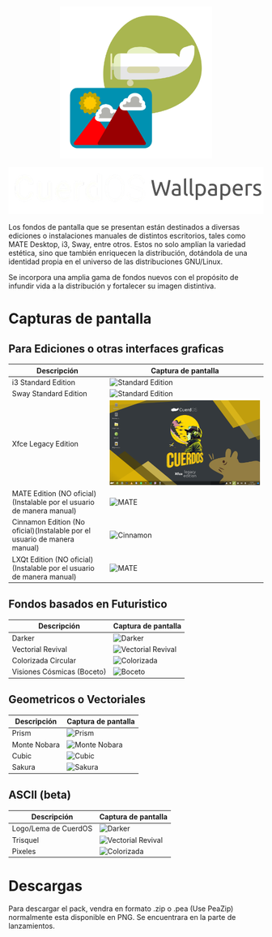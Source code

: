 <!-- Logo -->
<p align="center">
  <img src="/cuerd-md/cuerdos-wall.png" alt="Logo" width="300" height="300">
</p>

<p align="center">
  <img src="/cuerd-md/cuerd-name.png" alt="Logo" width="532" height="92">
</p>

Los fondos de pantalla que se presentan están destinados a diversas ediciones o instalaciones manuales de distintos escritorios, tales como MATE Desktop, i3, Sway, entre otros. Estos no solo amplían la variedad estética, sino que también enriquecen la distribución, dotándola de una identidad propia en el universo de las distribuciones GNU/Linux. 

Se incorpora una amplia gama de fondos nuevos con el propósito de infundir vida a la distribución y fortalecer su imagen distintiva.

<!-- Capturas de pantalla -->
# Capturas de pantalla

## Para Ediciones o otras interfaces graficas
| Descripción | Captura de pantalla |
| ----------- | ------------------ |
| i3 Standard Edition | ![Standard Edition](/cuerd-md/i3-edition.png) |
| Sway Standard Edition | ![Standard Edition](/cuerd-md/sway-edition.png) |
| Xfce Legacy Edition | ![Legacy Edition](/cuerd-md/xfce-edition.png) |
| MATE Edition (NO oficial)(Instalable por el usuario de manera manual) | ![MATE](/cuerd-md/mate-edition.png) |
| Cinnamon Edition (No oficial)(Instalable por el usuario de manera manual) | ![Cinnamon](/cuerd-md/cinnamon-edition.png) |
| LXQt Edition (NO oficial)(Instalable por el usuario de manera manual) | ![MATE](/cuerd-md/LXQt-edition.png) |

## Fondos basados en Futuristico
| Descripción | Captura de pantalla |
| ----------- | ------------------ |
| Darker | ![Darker](/cuerd-md/Darker.png) |
| Vectorial Revival | ![Vectorial Revival](/cuerd-md/Revival.png) |
| Colorizada Circular | ![Colorizada](/cuerd-md/Colorized.png) |
| Visiones Cósmicas (Boceto) | ![Boceto](/cuerd-md/Boceto.png) |

## Geometricos o Vectoriales
| Descripción | Captura de pantalla |
| ----------- | ------------------ |
| Prism | ![Prism](/cuerd-md/Prism.png) |
| Monte Nobara | ![Monte Nobara](/cuerd-md/Monte-Nobara.png) |
| Cubic | ![Cubic](/cuerd-md/Cubic.png) |
| Sakura | ![Sakura](/cuerd-md/Sakura.png) |

## ASCII (beta)
| Descripción | Captura de pantalla |
| ----------- | ------------------ |
| Logo/Lema de CuerdOS | ![Darker](/cuerd-md/CuerdOS.png) |
| Trisquel | ![Vectorial Revival](/cuerd-md/Triquel.png) |
| Pixeles | ![Colorizada](/cuerd-md/Pixels.png) |

# Descargas
Para descargar el pack, vendra en formato .zip o .pea (Use PeaZip) normalmente esta disponible en PNG. Se encuentrara en la parte de lanzamientos.
